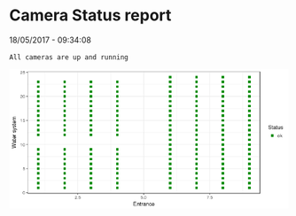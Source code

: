 Camera Status report
================
18/05/2017 - 09:34:08

    All cameras are up and running

![](camreport_files/figure-markdown_github/unnamed-chunk-2-1.png)
